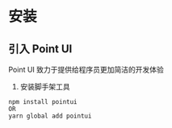 # 安装

## 引入 Point UI
Point UI 致力于提供给程序员更加简洁的开发体验

1. 安装脚手架工具 

```shell script
npm install pointui 
OR 
yarn global add pointui
``` 